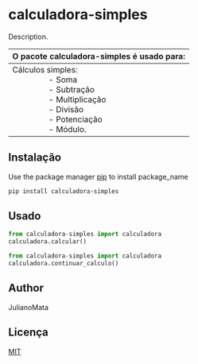 # calculadora-simples

Description. 

| O pacote calculadora-simples é usado para:                                                                                                                                                                                                                                                  |
| -------------------------------------------------------------------------------------------------------------------------------------------------------------------------------------------------------------------------------------------------------------------------------------------- |
| Cálculos simples:<br />                 - Soma <br />                 - Subtração<br />                 - Multiplicação<br />                 - Divisão<br />                 - Potenciação <br />                 - Módulo. |

## Instalação

Use the package manager [pip](https://pip.pypa.io/en/stable/) to install package_name

```bash
pip install calculadora-simples
```

## Usado

```python
from calculadora-simples import calculadora
calculadora.calcular()

from calculadora-simples import calculadora
calculadora.continuar_calculo()
```

## Author

JulianoMata

## Licença

[MIT](https://choosealicense.com/licenses/mit/)
